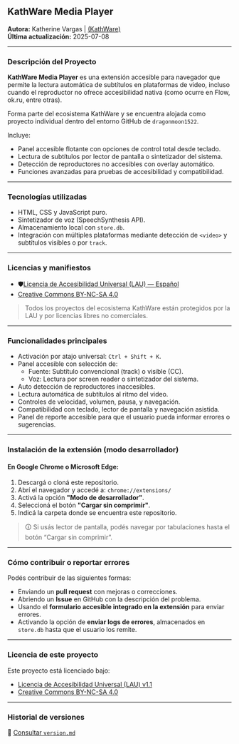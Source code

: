 ## KathWare Media Player

**Autora:** Katherine Vargas | [(KathWare)](https://kathware.com.ar)  
**Última actualización:** 2025-07-08  

---

### **Descripción del Proyecto**

**KathWare Media Player** es una extensión accesible para navegador que permite la lectura automática de subtítulos en plataformas de video, incluso cuando el reproductor no ofrece accesibilidad nativa (como ocurre en Flow, ok.ru, entre otras).

Forma parte del ecosistema KathWare y se encuentra alojada como proyecto individual dentro del entorno GitHub de `dragonmoon1522`.

Incluye:

- Panel accesible flotante con opciones de control total desde teclado.
- Lectura de subtítulos por lector de pantalla o sintetizador del sistema.
- Detección de reproductores no accesibles con overlay automático.
- Funciones avanzadas para pruebas de accesibilidad y compatibilidad.

---

### Tecnologías utilizadas

- HTML, CSS y JavaScript puro.
- Sintetizador de voz (SpeechSynthesis API).
- Almacenamiento local con `store.db`.
- Integración con múltiples plataformas mediante detección de `<video>` y subtítulos visibles o por `track`.

---

### Licencias y manifiestos

- 🛡[Licencia de Accesibilidad Universal (LAU) — Español](https://kathware.com.ar/lau/)  
- [Creative Commons BY-NC-SA 4.0](https://kathware.com.ar/normas-de-uso-y-licencias-de-kathware/)

> Todos los proyectos del ecosistema KathWare están protegidos por la LAU y por licencias libres no comerciales.

---

### Funcionalidades principales

- Activación por atajo universal: `Ctrl + Shift + K`.
- Panel accesible con selección de:
  - Fuente: Subtítulo convencional (track) o visible (CC).
  - Voz: Lectura por screen reader o sintetizador del sistema.
- Auto detección de reproductores inaccesibles.
- Lectura automática de subtítulos al ritmo del video.
- Controles de velocidad, volumen, pausa, y navegación.
- Compatibilidad con teclado, lector de pantalla y navegación asistida.
- Panel de reporte accesible para que el usuario pueda informar errores o sugerencias.

---

### Instalación de la extensión (modo desarrollador)

#### En Google Chrome o Microsoft Edge:

1. Descargá o cloná este repositorio.
2. Abrí el navegador y accedé a: `chrome://extensions/`
3. Activá la opción **"Modo de desarrollador"**.
4. Seleccioná el botón **"Cargar sin comprimir"**.
5. Indicá la carpeta donde se encuentra este repositorio.

> 🛈 Si usás lector de pantalla, podés navegar por tabulaciones hasta el botón “Cargar sin comprimir”.

---

### Cómo contribuir o reportar errores

Podés contribuir de las siguientes formas:

- Enviando un **pull request** con mejoras o correcciones.
- Abriendo un **Issue** en GitHub con la descripción del problema.
- Usando el **formulario accesible integrado en la extensión** para enviar errores.
- Activando la opción de **enviar logs de errores**, almacenados en `store.db` hasta que el usuario los remite.

---

### Licencia de este proyecto

Este proyecto está licenciado bajo:

- [Licencia de Accesibilidad Universal (LAU) v1.1](https://kathware.com.ar/lau/)
- [Creative Commons BY-NC-SA 4.0](https://kathware.com.ar/normas-de-uso-y-licencias-de-kathware/)

---

### Historial de versiones

🔗 [Consultar `version.md`](./version.md)
